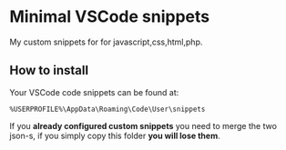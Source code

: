 # Minimal VSCode snippets 

My custom snippets for for javascript,css,html,php.

## How to install


Your VSCode code snippets can be found at: 

`%USERPROFILE%\AppData\Roaming\Code\User\snippets`

If you **already configured custom snippets** you need to merge the two json-s, if you simply copy this folder **you will lose them**.



